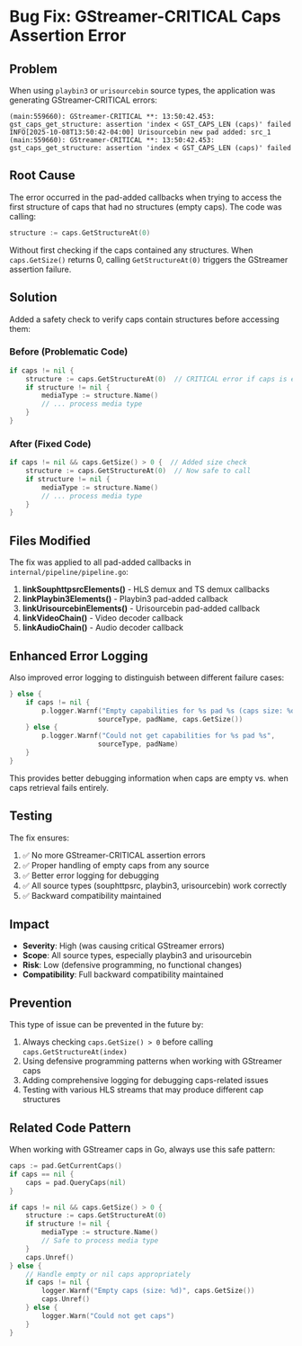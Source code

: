 # Bug Fix: GStreamer-CRITICAL Caps Assertion Error

## Problem

When using `playbin3` or `urisourcebin` source types, the application was generating GStreamer-CRITICAL errors:

```
(main:559660): GStreamer-CRITICAL **: 13:50:42.453: gst_caps_get_structure: assertion 'index < GST_CAPS_LEN (caps)' failed
INFO[2025-10-08T13:50:42-04:00] Urisourcebin new pad added: src_1            
(main:559660): GStreamer-CRITICAL **: 13:50:42.453: gst_caps_get_structure: assertion 'index < GST_CAPS_LEN (caps)' failed
```

## Root Cause

The error occurred in the pad-added callbacks when trying to access the first structure of caps that had no structures (empty caps). The code was calling:

```go
structure := caps.GetStructureAt(0)
```

Without first checking if the caps contained any structures. When `caps.GetSize()` returns 0, calling `GetStructureAt(0)` triggers the GStreamer assertion failure.

## Solution

Added a safety check to verify caps contain structures before accessing them:

### Before (Problematic Code)
```go
if caps != nil {
    structure := caps.GetStructureAt(0)  // CRITICAL error if caps is empty
    if structure != nil {
        mediaType := structure.Name()
        // ... process media type
    }
}
```

### After (Fixed Code)
```go
if caps != nil && caps.GetSize() > 0 {  // Added size check
    structure := caps.GetStructureAt(0)  // Now safe to call
    if structure != nil {
        mediaType := structure.Name()
        // ... process media type
    }
}
```

## Files Modified

The fix was applied to all pad-added callbacks in `internal/pipeline/pipeline.go`:

1. **linkSouphttpsrcElements()** - HLS demux and TS demux callbacks
2. **linkPlaybin3Elements()** - Playbin3 pad-added callback  
3. **linkUrisourcebinElements()** - Urisourcebin pad-added callback
4. **linkVideoChain()** - Video decoder callback
5. **linkAudioChain()** - Audio decoder callback

## Enhanced Error Logging

Also improved error logging to distinguish between different failure cases:

```go
} else {
    if caps != nil {
        p.logger.Warnf("Empty capabilities for %s pad %s (caps size: %d)", 
                      sourceType, padName, caps.GetSize())
    } else {
        p.logger.Warnf("Could not get capabilities for %s pad %s", 
                      sourceType, padName)
    }
}
```

This provides better debugging information when caps are empty vs. when caps retrieval fails entirely.

## Testing

The fix ensures:

1. ✅ No more GStreamer-CRITICAL assertion errors
2. ✅ Proper handling of empty caps from any source
3. ✅ Better error logging for debugging
4. ✅ All source types (souphttpsrc, playbin3, urisourcebin) work correctly
5. ✅ Backward compatibility maintained

## Impact

- **Severity**: High (was causing critical GStreamer errors)
- **Scope**: All source types, especially playbin3 and urisourcebin
- **Risk**: Low (defensive programming, no functional changes)
- **Compatibility**: Full backward compatibility maintained

## Prevention

This type of issue can be prevented in the future by:

1. Always checking `caps.GetSize() > 0` before calling `caps.GetStructureAt(index)`
2. Using defensive programming patterns when working with GStreamer caps
3. Adding comprehensive logging for debugging caps-related issues
4. Testing with various HLS streams that may produce different cap structures

## Related Code Pattern

When working with GStreamer caps in Go, always use this safe pattern:

```go
caps := pad.GetCurrentCaps()
if caps == nil {
    caps = pad.QueryCaps(nil)
}

if caps != nil && caps.GetSize() > 0 {
    structure := caps.GetStructureAt(0)
    if structure != nil {
        mediaType := structure.Name()
        // Safe to process media type
    }
    caps.Unref()
} else {
    // Handle empty or nil caps appropriately
    if caps != nil {
        logger.Warnf("Empty caps (size: %d)", caps.GetSize())
        caps.Unref()
    } else {
        logger.Warn("Could not get caps")
    }
}
```
